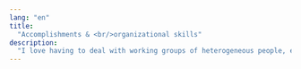 ```yaml
---
lang: "en"
title:
  "Accomplishments & <br/>organizational skills"
description:
  "I love having to deal with working groups of heterogeneous people, experience and knowledge to guide them to innovative and functional solutions through the help of any group member. I've found this kind of groups tend to constraint competition to productive levels and, using everyone's knowledge in parallel, makes using all the resources available possible.<br /><br /> Since 2010, during my free time, I've published many new projects under the <span><a class='reference' title='Alessio Periloso - Google Code Project Hosting' href='http://goo.gl/rreuR'>Google Code Project Hosting</a></span> and started many collaborations with other developers. Among them, a lightweight Validation Server written in Python (it uses SQLite or, optionally, MySQL) supporting both OATH/HOTP and Yubico Yubikey criptokeys. The <span>Yubico AB</span> added this server among the official ones in <a class='reference' title='Yubico added the yubiserve among their solutions' href='http://www.yubico.com/validation-server'>their own website</a>.<br /><br />I've been promoter of many open source projects; among them, in the 2003, the OpenC6 project which successfully led to the creation of a Linux client for the Italian famous <span>Telecom Italia</span> chatroom.<br /> Even if at first Telecom Italia didn't approve the project, I've been able to reverse engineer the program, the network protocol and the cryptography used. Then I've assembled enough developers to start the collaborative project. <a href='http://it.wikipedia.org/wiki/C6_Messenger' class='reference' title='OpenC6 on Wikipedia'>The collaboration has been productive</a>, and our chat client <a class='reference' title='OpenC6 recognized by Telecom Italia' href='http://c6.community.alice.it/home/openc6.html'>has even been officially recognized by Telecom Italia itself</a>."
---
```


